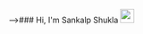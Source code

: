 
-->### Hi, I'm Sankalp Shukla <img src="https://media.giphy.com/media/hvRJCLFzcasrR4ia7z/giphy.gif" width="25px">

<!--
**beardedghost45/beardedghost45** 

## Little About Myself as Engineer!👷 

- 🔭 I’m currently working on ## Effect of sentimental analysis for stock market exchange predictions.
- 🔭 I’m currently working on ## Effect of sentimental analysis for stock market exchange predictions.
- 🌱 **I’m currently learning** - Machine learning techniques
- 💬 **Language** - C++, C, Python
- 🥅 **FrameWork & Technology** - Jupyter Notebook, MySQL, MongoDB,
- 📕 **Curriculum Subjects** - DBMS, OS, SEPM, Theory of Computation, HCI, FDS, PSOOP, COA, DSF

[![Top Langs](https://github-readme-stats.vercel.app/api/top-langs/?username=beardedghost45)]

[![beardedghost45's github stats](https://github-readme-stats.vercel.app/api?username=beardedghost45&count_private=true&include_all_commits=true&theme=radical)](https://google.com)

## [**Resume**]()
## Connect with me:
[<img align="left" alt="codeSTACKr.com" width="30px" src="https://cdn.jsdelivr.net/npm/simple-icons@v3/icons/facebook.svg" />][Facebook]
[<img align="left" alt="codeSTACKr | Twitter" width="30px" src="https://cdn.jsdelivr.net/npm/simple-icons@v3/icons/instagram.svg" />][Instagram]
[<img align="left" alt="codeSTACKr | LinkedIn" width="30px" src="https://cdn.jsdelivr.net/npm/simple-icons@v3/icons/linkedin.svg" />][linkedin]
<br />
<!-- This section you create this variables that are used above -->
[Facebook]: https://www.facebook.com/deadhead45
[Instagram]:https://www.instagram.com/shukla45/
[linkedin]: https://www.linkedin.com/in/sankalp-shukla-b4a158173/
